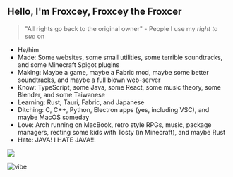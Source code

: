 ## Hello, I'm Froxcey, Froxcey the Froxcer

> "All rights go back to the original owner" - People I use my *right to sue* on

- He/him
- Made: Some websites, some small utilities, some terrible soundtracks, and some Minecraft Spigot plugins
- Making: Maybe a game, maybe a Fabric mod, maybe some better soundtracks, and maybe a full blown web-server
- Know: TypeScript, some Java, some React, some music theory, some Blender, and some Taiwanese
- Learning: Rust, Tauri, Fabric, and Japanese
- Ditching: C, C++, Python, Electron apps (yes, including VSC), and maybe MacOS someday
- Love: Arch running on MacBook, retro style RPGs, music, package managers, recting some kids with Tosty (in Minecraft), and maybe Rust
- Hate: JAVA! I HATE JAVA!!!

![](https://komarev.com/ghpvc/?username=froxcey&style=for-the-badge&color=d88516)

![vibe](https://user-images.githubusercontent.com/51555391/176177206-ec3f9dce-8780-4fe8-b6ac-5eeeac2038d4.gif)
